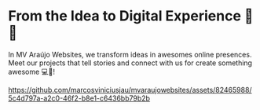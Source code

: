 # From the Idea to Digital Experience 🚀✨
In MV Araújo Websites, we transform ideas in awesomes online presences. Meet our projects that tell stories and connect with us for create something awesome 💻📱!

https://github.com/marcosviniciusjau/mvaraujowebsites/assets/82465988/5c4d797a-a2c0-46f2-b8e1-c6436bb79b2b

